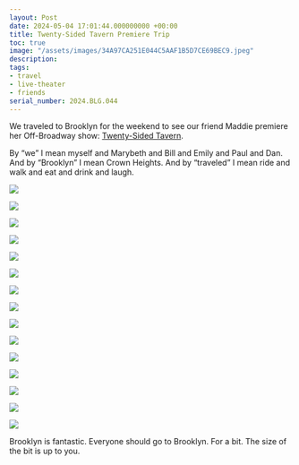 ```yaml
---
layout: Post
date: 2024-05-04 17:01:44.000000000 +00:00
title: Twenty-Sided Tavern Premiere Trip
toc: true
image: "/assets/images/34A97CA251E044C5AAF1B5D7CE69BEC9.jpeg"
description:
tags:
- travel
- live-theater
- friends
serial_number: 2024.BLG.044
---
```

We traveled to Brooklyn for the weekend to see our friend Maddie premiere her Off\-Broadway show: [Twenty\-Sided Tavern](https://thetwentysidedtavern.com)\.

By “we” I mean myself and Marybeth and Bill and Emily and Paul and Dan\. And by “Brooklyn” I mean Crown Heights\. And by “traveled” I mean ride and walk and eat and drink and laugh\.

![](/assets/images/0038C948B6D24CA1A8A2C8AEFC8CE78F.jpeg)

![](/assets/images/0618939B5C114CCCB3F3CB74CF1F5E7F.jpeg)

![](/assets/images/6C236CD4300B4AC4AEE370AC6E3E18EA.jpeg)

![](/assets/images/55CA9D8B874F47E8B34AD2FE420C26DE.jpeg)

![](/assets/images/DAF29A09E495413880A086E88F3527F2.jpeg)

![](/assets/images/ABD1719240214614BE457ED6F88A0A21.jpeg)

![](/assets/images/34A97CA251E044C5AAF1B5D7CE69BEC9.jpeg)

![](/assets/images/D48E7573104841639AD33207F1317E10.jpeg)

![](/assets/images/E3F50BDA446E4037BD9575F6CCB362EA.jpeg)

![](/assets/images/8183789DD86D408A875514BE30EE579C.jpeg)

![](/assets/images/EB97A794763441259B15AAFA0210A35B.jpeg)

![](/assets/images/B86A113FD62B41358FB09EB0482AB493.jpeg)

![](/assets/images/49678F8FC4524427BB281C00DBD016F4.gif)

![](/assets/images/1C3602E097F143B69B267BA273C389A7.jpeg)

![](/assets/images/A07AB00A99AF4F1193DEC0A49ED293AE.jpeg)

Brooklyn is fantastic\. Everyone should go to Brooklyn\. For a bit\. The size of the bit is up to you\.

